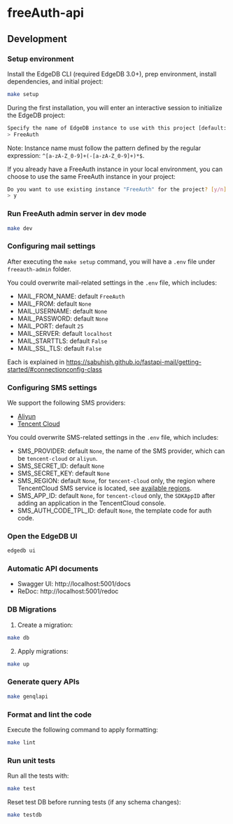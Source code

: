 # freeAuth-api

## Development

### Setup environment

Install the EdgeDB CLI (required EdgeDB 3.0+), prep environment, install dependencies, and initial project:

```bash
make setup
```

During the first installation, you will enter an interactive session to initialize the EdgeDB project:

```bash
Specify the name of EdgeDB instance to use with this project [default: FreeAuth]: 
> FreeAuth
```

Note: Instance name must follow the pattern defined by the regular expression: `^[a-zA-Z_0-9]+(-[a-zA-Z_0-9]+)*$`.

If you already have a FreeAuth instance in your local environment, you can choose to use the same FreeAuth instance in your project:

```bash
Do you want to use existing instance "FreeAuth" for the project? [y/n]
> y
```

### Run FreeAuth admin server in dev mode

```bash
make dev
```

### Configuring mail settings

After executing the `make setup` command, you will have a `.env` file under `freeauth-admin` folder.

You could overwrite mail-related settings in the `.env` file, which includes:

 - MAIL_FROM_NAME: default `FreeAuth`
 - MAIL_FROM: default `None`
 - MAIL_USERNAME: default `None`
 - MAIL_PASSWORD: default `None`
 - MAIL_PORT: default `25`
 - MAIL_SERVER: default `localhost`
 - MAIL_STARTTLS: default `False`
 - MAIL_SSL_TLS: default `False`

Each is explained in https://sabuhish.github.io/fastapi-mail/getting-started/#connectionconfig-class

### Configuring SMS settings

We support the following SMS providers:

 - [Aliyun](https://cn.aliyun.com/product/sms)
 - [Tencent Cloud](https://cloud.tencent.com/document/product/382)

You could overwrite SMS-related settings in the `.env` file, which includes:

 - SMS_PROVIDER: default `None`, the name of the SMS provider, which can be `tencent-cloud` or `aliyun`.
 - SMS_SECRET_ID: default `None`
 - SMS_SECRET_KEY: default `None`
 - SMS_REGION: default `None`, for `tencent-cloud` only, the region where TencentCloud SMS service is located, see [available regions](https://cloud.tencent.com/document/api/382/52071#.E5.9C.B0.E5.9F.9F.E5.88.97.E8.A1.A8).
 - SMS_APP_ID: default `None`, for `tencent-cloud` only, the `SDKAppID` after adding an application in the TencentCloud console.
 - SMS_AUTH_CODE_TPL_ID: default `None`, the template code for auth code.

### Open the EdgeDB UI

```bash
edgedb ui
```

### Automatic API documents

 - Swagger UI: http://localhost:5001/docs
 - ReDoc: http://localhost:5001/redoc

### DB Migrations

1. Create a migration:

```bash
make db
```

2. Apply migrations:

```bash
make up
```

### Generate query APIs

```bash
make genqlapi
```

### Format and lint the code

Execute the following command to apply formatting:

```bash
make lint
```

### Run unit tests

Run all the tests with:

```bash
make test
```

Reset test DB before running tests (if any schema changes):

```bash
make testdb
```

